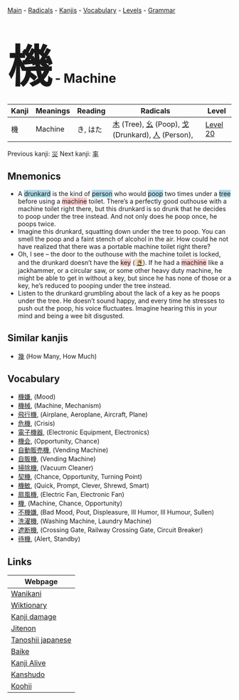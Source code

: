 <style> bigfont {font-size: 100px}</style>
[Main](../index.md) -
[Radicals](../radicals.md) -
[Kanjis](../kanjis.md) -
[Vocabulary](../vocabulary.md) -
[Levels](../levels.md) -
[Grammar](../grammar.md)
# <bigfont> 機</bigfont> - Machine 

| Kanji | Meanings | Reading | Radicals | Level |
| --- | --- | --- | --- | --- |
| 機 | Machine | き, はた | [木](../radicals/木.md) (Tree), [幺](../radicals/幺.md) (Poop), [戈](../radicals/戈.md) (Drunkard), [人](../radicals/人.md) (Person),  | [Level 20](../levels/wk_level20.md) |

Previous kanji: [災](災.md) Next kanji: [率](率.md) 

## Mnemonics
 * A <span style="background-color:#ADD8E6"> drunkard</span> is the kind of <span style="background-color:#ADD8E6"> person</span> who would <span style="background-color:#ADD8E6"> poop</span> two times under a <span style="background-color:#ADD8E6"> tree</span> before using a <span style="background-color:#ffcccb"> machine</span> toilet. There’s a perfectly good outhouse with a machine toilet right there, but this drunkard is so drunk that he decides to poop under the tree instead. And not only does he poop once, he poops twice.
* Imagine this drunkard, squatting down under the tree to poop. You can smell the poop and a faint stench of alcohol in the air. How could he not have realized that there was a portable machine toilet right there?
* Oh, I see – the door to the outhouse with the machine toilet is locked, and the drunkard doesn’t have the <span style="background-color:#ffcccb"> key</span> (<span style="background-color:#fed8b1"> [き](https://jisho.org/search/き)</span>). If he had a <span style="background-color:#ffcccb"> machine</span> like a jackhammer, or a circular saw, or some other heavy duty machine, he might be able to get in without a key, but since he has none of those or a key, he’s reduced to pooping under the tree instead.
* Listen to the drunkard grumbling about the lack of a key as he poops under the tree. He doesn’t sound happy, and every time he stresses to push out the poop, his voice fluctuates. Imagine hearing this in your mind and being a wee bit disgusted.


## Similar kanjis
 * [幾](幾.md) (How Many, How Much)


## Vocabulary
 * [機嫌](../vocabulary/機.md), (Mood)
* [機械](../vocabulary/機.md), (Machine, Mechanism)
* [飛行機](../vocabulary/機.md), (Airplane, Aeroplane, Aircraft, Plane)
* [危機](../vocabulary/機.md), (Crisis)
* [電子機器](../vocabulary/機.md), (Electronic Equipment, Electronics)
* [機会](../vocabulary/機.md), (Opportunity, Chance)
* [自動販売機](../vocabulary/機.md), (Vending Machine)
* [自販機](../vocabulary/機.md), (Vending Machine)
* [掃除機](../vocabulary/機.md), (Vacuum Cleaner)
* [契機](../vocabulary/機.md), (Chance, Opportunity, Turning Point)
* [機敏](../vocabulary/機.md), (Quick, Prompt, Clever, Shrewd, Smart)
* [扇風機](../vocabulary/機.md), (Electric Fan, Electronic Fan)
* [機](../vocabulary/機.md), (Machine, Chance, Opportunity)
* [不機嫌](../vocabulary/機.md), (Bad Mood, Pout, Displeasure, Ill Humor, Ill Humour, Sullen)
* [洗濯機](../vocabulary/機.md), (Washing Machine, Laundry Machine)
* [遮断機](../vocabulary/機.md), (Crossing Gate, Railway Crossing Gate, Circuit Breaker)
* [待機](../vocabulary/機.md), (Alert, Standby)



## Links 

| Webpage |
| --- |
| [Wanikani          ](https://www.wanikani.com/kanji/機) |
| [Wiktionary        ](https://en.wiktionary.org/wiki/機) |
| [Kanji damage      ](http://www.kanjidamage.com/kanji/search?utf8=✓&q=機) |
| [Jitenon           ](https://jitenon.com/kanji/機) |
| [Tanoshii japanese ](https://www.tanoshiijapanese.com/dictionary/kanji.cfm?k=機) |
| [Baike             ](https://baike.baidu.com/item/機) |
| [Kanji Alive       ](https://app.kanjialive.com/機) |
| [Kanshudo          ](https://www.kanshudo.com/searchmn?q=機) |
| [Koohii            ](https://kanji.koohii.com/study/kanji/機) |
